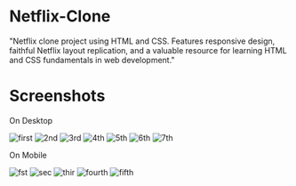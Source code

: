# Netflix-Clone
"Netflix clone project using HTML and CSS. Features responsive design, faithful Netflix layout replication, and a valuable resource for learning HTML and CSS fundamentals in web development."
# Screenshots
On Desktop

![first](https://github.com/adityarj14/Netflix-Clone/assets/140752793/9bb093a1-8f54-4099-ad6d-215275eb0e05)
![2nd](https://github.com/adityarj14/Netflix-Clone/assets/140752793/aa170c86-ada3-4d5d-bf86-8aff45f35e6f)
![3rd](https://github.com/adityarj14/Netflix-Clone/assets/140752793/c8998c59-d70c-45f1-bc41-83c599ddd105)
![4th](https://github.com/adityarj14/Netflix-Clone/assets/140752793/19a2cd53-4813-45bc-9377-fb329ab9e453)
![5th](https://github.com/adityarj14/Netflix-Clone/assets/140752793/265929b5-93b7-49ba-97c7-748163ab4d08)
![6th](https://github.com/adityarj14/Netflix-Clone/assets/140752793/af941d7a-d720-4f4a-b6ad-a807e8f9ff2a)
![7th](https://github.com/adityarj14/Netflix-Clone/assets/140752793/c3bf6c48-a671-4502-bd79-bc54820fec79)



On Mobile


![fst](https://github.com/adityarj14/Netflix-Clone/assets/140752793/f08fde64-9ca4-4d1b-b4b3-39544b026d02)
![sec](https://github.com/adityarj14/Netflix-Clone/assets/140752793/cd6df3f9-ade0-46ab-9449-1105bd4d40ba)
![thir](https://github.com/adityarj14/Netflix-Clone/assets/140752793/8a56aa0c-c4de-479c-abc2-7163d4a23c32)
![fourth](https://github.com/adityarj14/Netflix-Clone/assets/140752793/2ad21f47-0a1e-4d32-975d-6addd3cd2bcf)
![fifth](https://github.com/adityarj14/Netflix-Clone/assets/140752793/77e95dc8-1d5e-45d9-b1d9-27f232549561)
